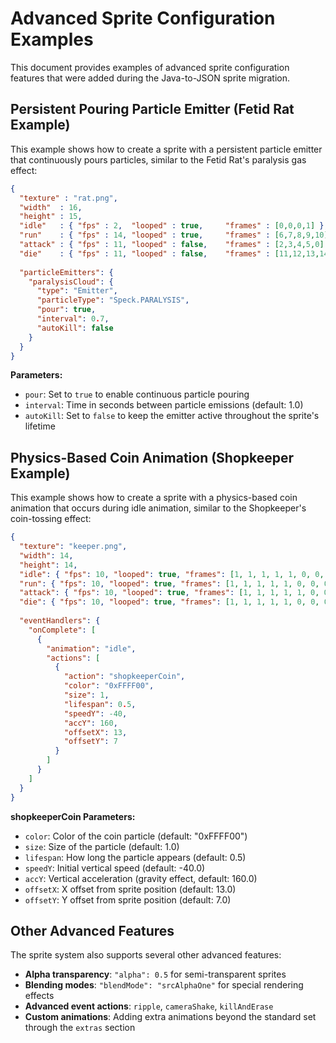 # Advanced Sprite Configuration Examples

This document provides examples of advanced sprite configuration features that were added during the Java-to-JSON sprite migration.

## Persistent Pouring Particle Emitter (Fetid Rat Example)

This example shows how to create a sprite with a persistent particle emitter that continuously pours particles, similar to the Fetid Rat's paralysis gas effect:

```json
{
  "texture" : "rat.png",
  "width"  : 16,
  "height" : 15,
  "idle"   : { "fps" : 2,  "looped" : true,     "frames" : [0,0,0,1] },
  "run"    : { "fps" : 14, "looped" : true,     "frames" : [6,7,8,9,10] },
  "attack" : { "fps" : 11, "looped" : false,    "frames" : [2,3,4,5,0] },
  "die"    : { "fps" : 11, "looped" : false,    "frames" : [11,12,13,14] },
  
  "particleEmitters": {
    "paralysisCloud": {
      "type": "Emitter",
      "particleType": "Speck.PARALYSIS",
      "pour": true,
      "interval": 0.7,
      "autoKill": false
    }
  }
}
```

**Parameters:**
- `pour`: Set to `true` to enable continuous particle pouring
- `interval`: Time in seconds between particle emissions (default: 1.0)
- `autoKill`: Set to `false` to keep the emitter active throughout the sprite's lifetime

## Physics-Based Coin Animation (Shopkeeper Example)

This example shows how to create a sprite with a physics-based coin animation that occurs during idle animation, similar to the Shopkeeper's coin-tossing effect:

```json
{
  "texture": "keeper.png",
  "width": 14,
  "height": 14,
  "idle": { "fps": 10, "looped": true, "frames": [1, 1, 1, 1, 1, 0, 0, 0, 0] },
  "run": { "fps": 10, "looped": true, "frames": [1, 1, 1, 1, 1, 0, 0, 0, 0] },
  "attack": { "fps": 10, "looped": true, "frames": [1, 1, 1, 1, 1, 0, 0, 0, 0] },
  "die": { "fps": 10, "looped": true, "frames": [1, 1, 1, 1, 1, 0, 0, 0, 0] },
  
  "eventHandlers": {
    "onComplete": [
      {
        "animation": "idle",
        "actions": [
          {
            "action": "shopkeeperCoin",
            "color": "0xFFFF00",
            "size": 1,
            "lifespan": 0.5,
            "speedY": -40,
            "accY": 160,
            "offsetX": 13,
            "offsetY": 7
          }
        ]
      }
    ]
  }
}
```

**shopkeeperCoin Parameters:**
- `color`: Color of the coin particle (default: "0xFFFF00")
- `size`: Size of the particle (default: 1.0)
- `lifespan`: How long the particle appears (default: 0.5)
- `speedY`: Initial vertical speed (default: -40.0)
- `accY`: Vertical acceleration (gravity effect, default: 160.0)
- `offsetX`: X offset from sprite position (default: 13.0)
- `offsetY`: Y offset from sprite position (default: 7.0)

## Other Advanced Features

The sprite system also supports several other advanced features:

- **Alpha transparency**: `"alpha": 0.5` for semi-transparent sprites
- **Blending modes**: `"blendMode": "srcAlphaOne"` for special rendering effects
- **Advanced event actions**: `ripple`, `cameraShake`, `killAndErase`
- **Custom animations**: Adding extra animations beyond the standard set through the `extras` section